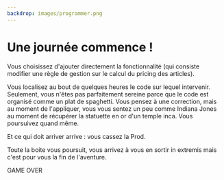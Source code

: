 ```yaml
---
backdrop: images/programmer.png
---
```


# Une journée commence !

Vous choisissez d'ajouter directement la fonctionnalité (qui consiste modifier une règle de gestion sur le calcul du pricing des articles).

Vous localisez au bout de quelques heures le code sur lequel intervenir. Seulement, vous n'êtes pas parfaitement sereine parce que le code est organisé comme un plat de spaghetti.
Vous pensez à une correction, mais au moment de l'appliquer, vous vous sentez un peu comme Indiana Jones au moment de récupérer la statuette en or d'un temple inca.
Vous poursuivez quand même.

Et ce qui doit arriver arrive : vous cassez la Prod.

Toute la boite vous poursuit, vous arrivez à vous en sortir in extremis mais c'est pour vous la fin de l'aventure.

GAME OVER

<Page url="/" instructions="" action="Redémarrer l'aventure" condition="none" />

